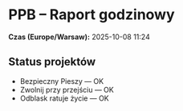 # PPB – Raport godzinowy
**Czas (Europe/Warsaw):** 2025-10-08 11:24

## Status projektów
- Bezpieczny Pieszy — OK
- Zwolnij przy przejściu — OK
- Odblask ratuje życie — OK

